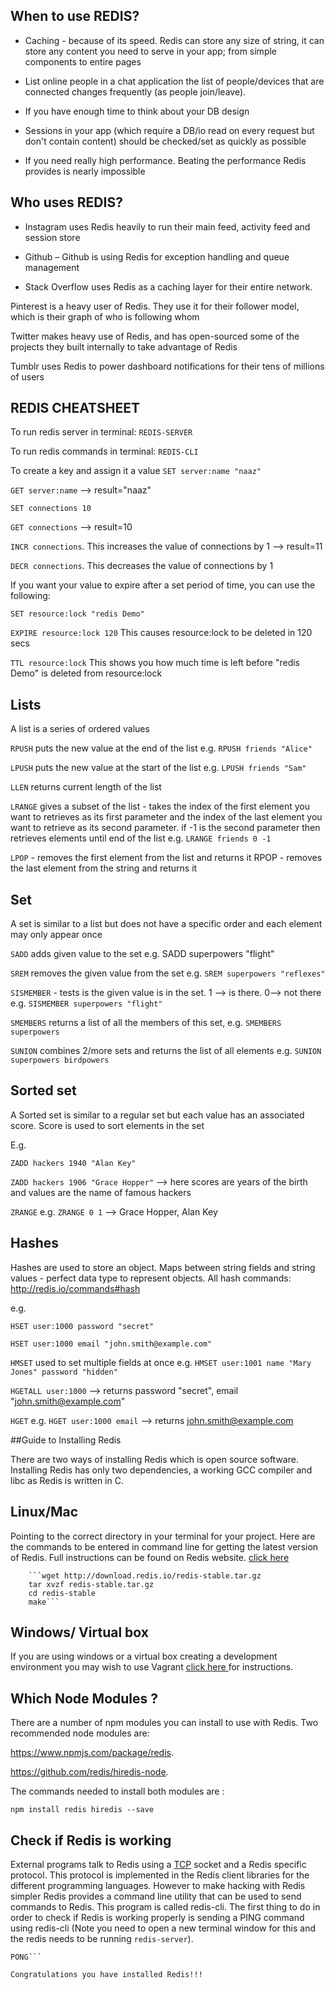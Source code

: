 ## When to use REDIS?

- Caching - because of its speed. Redis can store any size of string, it can store any content you need to serve in your app; from simple components to entire pages

- List online people in a chat application the list of people/devices that are connected changes frequently (as people join/leave).

- If you have enough time to think about your DB design

- Sessions in your app (which require a DB/io read on every request but don't contain content) should be checked/set as quickly as possible

- If you need really high performance. Beating the performance Redis provides is nearly impossible

## Who uses REDIS?

- Instagram uses Redis heavily to run their main feed, activity feed and session store

- Github – Github is using Redis for exception handling and queue management

- Stack Overflow uses Redis as a caching layer for their entire network.

Pinterest is a heavy user of Redis. They use it for their follower model, which is their graph of who is following whom

Twitter makes heavy use of Redis, and has open-sourced some of the projects they built internally to take advantage of Redis

Tumblr uses Redis to power dashboard notifications for their tens of millions of users


## REDIS CHEATSHEET

To run redis server in terminal:
``REDIS-SERVER``

To run redis commands in terminal:
``REDIS-CLI``

To create a key and assign it a value
``SET server:name "naaz"``

``GET server:name`` --> result="naaz"

``SET connections 10``

``GET connections`` --> result=10

``INCR connections``. This increases the value of connections by 1 --> result=11

``DECR connections``. This decreases the value of connections by 1

If you want your value to expire after a set period of time, you can use the following:

``SET resource:lock "redis Demo"``

``EXPIRE resource:lock 120`` This causes resource:lock to be deleted in 120 secs

``TTL resource:lock``
This shows you how much time is left before "redis Demo" is deleted from resource:lock

## Lists
A list is a series of ordered values

``RPUSH``
puts the new value at the end of the list e.g. ``RPUSH friends "Alice"``

``LPUSH`` puts the new value at the start of the list e.g. ``LPUSH friends "Sam"``

``LLEN`` returns current length of the list

``LRANGE`` gives a subset of the list - takes the index of the first element you want to retrieves as its first parameter and the index of the last element you want to retrieve as its second parameter. if -1 is the second parameter then retrieves elements until end of the list e.g. ``LRANGE friends 0 -1``

``LPOP`` - removes the first element from the list and returns it
RPOP - removes the last element from the string and returns it

## Set
A set is similar to a list but does not have a specific order and each element may only appear once

``SADD`` adds given value to the set e.g. SADD superpowers "flight"

``SREM`` removes the given value from the set e.g. ``SREM superpowers "reflexes"``

``SISMEMBER`` - tests is the given value is in the set. 1 --> is there. 0--> not there e.g. ``SISMEMBER superpowers "flight"``

``SMEMBERS`` returns a list of all the members of this set, e.g. ``SMEMBERS superpowers``

``SUNION`` combines 2/more sets and returns the list of all elements e.g. ``SUNION superpowers birdpowers``

## Sorted set
A Sorted set is similar to a regular set but each value has an associated score. Score is used to sort elements in the set

E.g.

``ZADD hackers 1940 "Alan Key"``

``ZADD hackers 1906 "Grace Hopper"`` --> here scores are years of the birth and values are the name of famous hackers

``ZRANGE`` e.g. ``ZRANGE 0 1`` --> Grace Hopper, Alan Key

## Hashes

 Hashes are used to store an object. Maps between string fields and string values - perfect data type to represent objects. All hash commands: http://redis.io/commands#hash

e.g.

``HSET user:1000 password "secret"``

``HSET user:1000 email "john.smith@example.com"``

``HMSET`` used to set multiple fields at once e.g. ``HMSET user:1001 name "Mary Jones" password "hidden"``

``HGETALL user:1000`` --> returns password "secret", email "john.smith@example.com"

``HGET`` e.g. ``HGET user:1000 email`` --> returns john.smith@example.com


##Guide to Installing Redis

There are two ways of installing Redis which is open source software. 
Installing Redis has only two dependencies, a working GCC compiler and libc as Redis is written in C.

## Linux/Mac

Pointing to the correct directory in your terminal for your project. Here are the commands to be entered in command line for getting the latest version of Redis. Full instructions can be found on Redis website.
[click here](http://redis.io/topics/quickstart)

		```wget http://download.redis.io/redis-stable.tar.gz
		tar xvzf redis-stable.tar.gz
		cd redis-stable
		make```
		
## Windows/ Virtual box

If you are using windows or a virtual box creating a development environment you may wish to use Vagrant [click here ](https://github.com/docdis/learn-redis) for instructions.

## Which Node Modules ?  

There are a number of npm modules you can install to use with Redis.
Two recommended node modules are:  

https://www.npmjs.com/package/redis.

https://github.com/redis/hiredis-node.

The commands needed to install both modules are : 

```npm install redis hiredis --save```

## Check if Redis is working

External programs talk to Redis using a [TCP](http://searchnetworking.techtarget.com/definition/TCP) socket and a Redis specific protocol. This protocol is implemented in the Redis client libraries for the different programming languages. However to make hacking with Redis simpler Redis provides a command line utility that can be used to send commands to Redis. This program is called redis-cli.
The first thing to do in order to check if Redis is working properly is sending a PING command using redis-cli (Note you need to open a new terminal window for this and the redis needs to be running ```redis-server```).


```$ redis-cli ping
PONG```

Congratulations you have installed Redis!!!
